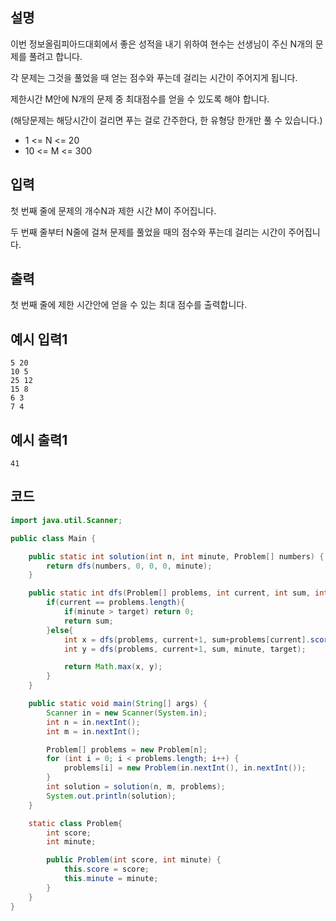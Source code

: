 ## 설명
이번 정보올림피아드대회에서 좋은 성적을 내기 위하여 현수는 선생님이 주신 N개의 문제를 풀려고 합니다.

각 문제는 그것을 풀었을 때 얻는 점수와 푸는데 걸리는 시간이 주어지게 됩니다.

제한시간 M안에 N개의 문제 중 최대점수를 얻을 수 있도록 해야 합니다.

(해당문제는 해당시간이 걸리면 푸는 걸로 간주한다, 한 유형당 한개만 풀 수 있습니다.)

* 1 <= N <= 20
* 10 <= M <= 300

## 입력
첫 번째 줄에 문제의 개수N과 제한 시간 M이 주어집니다.

두 번째 줄부터 N줄에 걸쳐 문제를 풀었을 때의 점수와 푸는데 걸리는 시간이 주어집니다.

## 출력
첫 번째 줄에 제한 시간안에 얻을 수 있는 최대 점수를 출력합니다.

## 예시 입력1
```
5 20
10 5
25 12
15 8
6 3
7 4
```

## 예시 출력1
```
41
```

## 코드
```java
import java.util.Scanner;

public class Main {

    public static int solution(int n, int minute, Problem[] numbers) {
        return dfs(numbers, 0, 0, 0, minute);
    }

    public static int dfs(Problem[] problems, int current, int sum, int minute, int target){
        if(current == problems.length){
            if(minute > target) return 0;
            return sum;
        }else{
            int x = dfs(problems, current+1, sum+problems[current].score, minute+problems[current].minute, target);
            int y = dfs(problems, current+1, sum, minute, target);

            return Math.max(x, y);
        }
    }

    public static void main(String[] args) {
        Scanner in = new Scanner(System.in);
        int n = in.nextInt();
        int m = in.nextInt();

        Problem[] problems = new Problem[n];
        for (int i = 0; i < problems.length; i++) {
            problems[i] = new Problem(in.nextInt(), in.nextInt());
        }
        int solution = solution(n, m, problems);
        System.out.println(solution);
    }

    static class Problem{
        int score;
        int minute;

        public Problem(int score, int minute) {
            this.score = score;
            this.minute = minute;
        }
    }
}
```